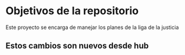# Objetivos de la repositorio

Este proyecto se encarga de manejar los planes de la liga de la justicia

## Estos cambios son nuevos desde hub
